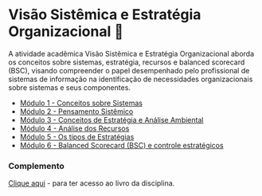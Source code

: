 # Visão Sistêmica e Estratégia Organizacional 💫

A atividade acadêmica Visão Sistêmica e Estratégia Organizacional aborda os conceitos sobre sistemas, estratégia, recursos e balanced scorecard (BSC), visando compreender o papel desempenhado pelo profissional de sistemas de informação na identificação de necessidades organizacionais sobre sistemas e seus componentes.

- [Módulo 1 - Conceitos sobre Sistemas](modulo-1/)
- [Módulo 2 - Pensamento Sistêmico](modulo-2/)
- [Módulo 3 - Conceitos de Estratégia e Análise Ambiental](modulo-3/)
- [Módulo 4 - Análise dos Recursos](modulo-4/)
- [Módulo 5 - Os tipos de Estratégias](modulo-5/)
- [Módulo 6 - Balanced Scorecard (BSC) e controle estratégicos](modulo-6/)

### Complemento

[Clique aqui](EBook_Visao_Sistemica_completo.pdf) - para ter acesso ao livro da disciplina.
